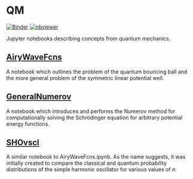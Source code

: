 # QM
[![Binder](https://mybinder.org/badge_logo.svg)](https://mybinder.org/v2/gh/akanotoe/QM) [![nbviewer](https://img.shields.io/badge/view%20in-nbviewer-orange)](https://nbviewer.jupyter.org/github/akanotoe/QM/blob/master/)

Jupyter notebooks describing concepts from quantum mechanics.

## [AiryWaveFcns](AiryWaveFcns.ipynb)

A notebook which outlines the problem of the quantum bouncing ball and the more general problem of the symmetric linear potential well.

## [GeneralNumerov](GeneralNumerov.ipynb)
A notebook which introduces and performs the Numerov method for computationally solving the Schr&ouml;dinger equation for arbitrary potential energy functions.

## [SHOvscl](SHOvscl.ipynb)

A similar notebook to AiryWaveFcns.ipynb. As the name suggests, it was initially created to compare the classical and quantum probability distributions of the simple harmonic oscillator for various values of *n*.

